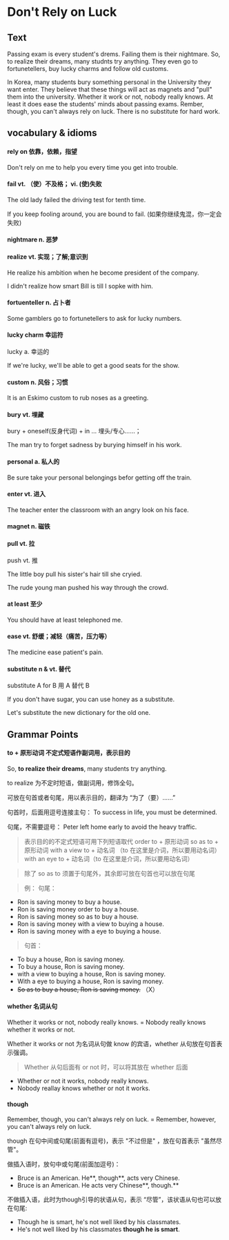 # Don't Rely on Luck

## Text

Passing exam is every student's drems. Failing them is their nightmare. So, to realize their dreams, many studnts try anything. They even go to fortunetellers, buy lucky charms and follow old customs.  

In Korea, many students bury something personal in the University they want enter. They believe that these things will act as magnets and "pull" them into the university. Whether it work or not, nobody really knows. At least it does ease the students' minds about passing exams. Rember, though, you can't always rely on luck. There is no substitute for hard work. 

## vocabulary & idioms

#### rely on 依靠，依赖，指望

Don't rely on me to help you every time you get into trouble.

#### fail vt. （使）不及格； vi. (使)失败

The old lady failed the driving test for tenth time.

If you keep fooling around, you are bound to fail.
(如果你继续鬼混，你一定会失败)

#### nightmare n. 恶梦

#### realize vt. 实现；了解;意识到

He realize his ambition when he become president of the company.

I didn't realize how smart Bill is till I sopke with him.  

#### fortuenteller n. 占卜者

Some gamblers go to fortunetellers to ask for lucky numbers.  

#### lucky charm 幸运符

lucky a. 幸运的

If we're lucky, we'll be able to get a good seats for the show. 

#### custom n. 风俗；习惯

It is an Eskimo custom to rub noses as a greeting. 

#### bury vt. 埋藏

bury + oneself(反身代词) + in ...  埋头/专心……；

The man try to forget sadness by burying himself in his work. 

#### personal a. 私人的

Be sure take your personal belongings befor getting off the train. 

#### enter vt. 进入

The teacher enter the classroom with an angry look on his face. 

#### magnet n. 磁铁

#### pull vt. 拉

push vt. 推

The little boy pull his sister's hair till she cryied. 

The rude young man pushed his way through the crowd. 

#### at least 至少

You should have at least telephoned me.

#### ease vt. 舒缓；减轻（痛苦，压力等）

The medicine ease patient's pain. 

#### substitute n & vt. 替代

substitute A for B  用 A 替代 B 

If you don't have sugar, you can use honey as a substitute.

Let's substitute the new dictionary for the old one. 

## Grammar Points

#### to + 原形动词 不定式短语作副词用，表示目的

So, **to realize their dreams**, many students try anything.

to realize 为不定时短语，做副词用，修饰全句。

可放在句首或者句尾，用以表示目的，翻译为 “为了（要）……” 

句首时，后面用逗号连接主句：
To success in life, you must be determined.

句尾，不需要逗号：
Peter left home early to avoid the heavy traffic. 

> 表示目的的不定式短语可用下列短语取代
order to + 原形动词
so as to + 原形动词
with a view to + 动名词 （to 在这里是介词，所以要用动名词）
with an eye to + 动名词（to 在这里是介词，所以要用动名词）

> 除了 so as to 须置于句尾外，其余即可放在句首也可以放在句尾

> 例：
> 句尾：
* Ron is saving money to buy a house.  
* Ron is saving money order to buy a house.
* Ron is saving money so as to buy a house.
* Ron is saving money with a view to buying a house.
* Ron is saving money with a eye to buying a house.

> 句首：
* To buy a house, Ron is saving money.
* To buy a house, Ron is saving money. 
* with a view to buying a house, Ron is saving money.
* With a eye to buying a house, Ron is saving money.
* ~~So as to buy a house, Ron is saving money.~~ （X）

#### whether 名词从句

Whether it works or not, nobody really knows.
= Nobody really knows whether it works or not. 

Whether it works or not 为名词从句做 know 的宾语，whether 从句放在句首表示强调。

> Whether 从句后面有 or not 时，可以将其放在 whether 后面
* Whether or not it works, nobody really knows. 
* Nobody reallay knows whether or not it works.

#### though

Remember, though, you can't always rely on luck. 
= Remember, however, you can't always rely on luck.

though 在句中间或句尾(前面有逗号)，表示 "不过但是" ，放在句首表示 "虽然尽管"。

做插入语时，放句中或句尾(前面加逗号)：
* Bruce is an American. He**, though**, acts very Chinese. 
* Bruce is an American. He acts very Chinese**, though.**

不做插入语，此时为though引导的状语从句，表示 “尽管”，该状语从句也可以放在句尾:
* Though he is smart, he's not well liked by his classmates. 
* He's not well liked by his classmates **though he is smart**.







